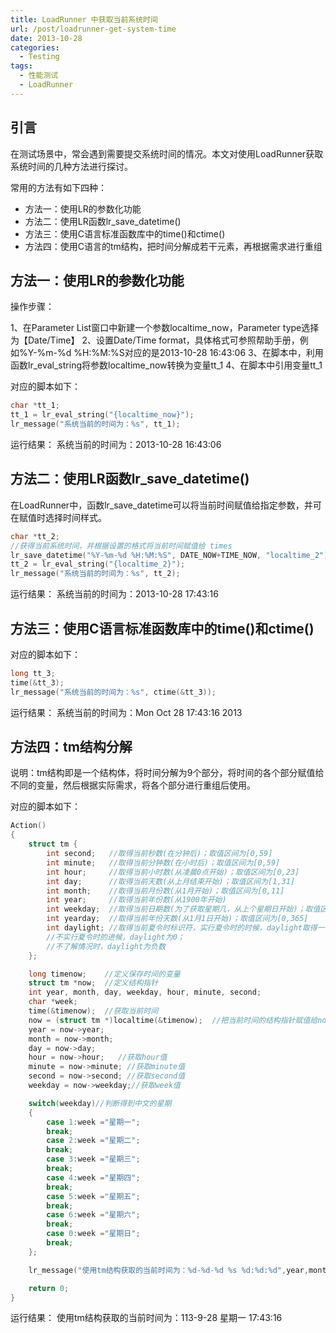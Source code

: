 ```yaml
---
title: LoadRunner 中获取当前系统时间
url: /post/loadrunner-get-system-time
date: 2013-10-28
categories:
  - Testing
tags:
  - 性能测试
  - LoadRunner
---
```


## 引言

在测试场景中，常会遇到需要提交系统时间的情况。本文对使用LoadRunner获取系统时间的几种方法进行探讨。

常用的方法有如下四种：

- 方法一：使用LR的参数化功能
- 方法二：使用LR函数lr_save_datetime()
- 方法三：使用C语言标准函数库中的time()和ctime()
- 方法四：使用C语言的tm结构，把时间分解成若干元素，再根据需求进行重组

## 方法一：使用LR的参数化功能

操作步骤：

1、在Parameter List窗口中新建一个参数localtime_now，Parameter type选择为【Date/Time】
2、设置Date/Time format，具体格式可参照帮助手册，例如%Y-%m-%d %H:%M:%S对应的是2013-10-28 16:43:06
3、在脚本中，利用函数lr_eval_string将参数localtime_now转换为变量tt_1
4、在脚本中引用变量tt_1

对应的脚本如下：

```C
char *tt_1;
tt_1 = lr_eval_string("{localtime_now}");
lr_message("系统当前的时间为：%s", tt_1);
```

运行结果：
系统当前的时间为：2013-10-28 16:43:06

## 方法二：使用LR函数lr_save_datetime()

在LoadRunner中，函数lr_save_datetime可以将当前时间赋值给指定参数，并可在赋值时选择时间样式。

```C
char *tt_2;
//获得当前系统时间，并根据设置的格式将当前时间赋值给 times
lr_save_datetime("%Y-%m-%d %H:%M:%S", DATE_NOW+TIME_NOW, "localtime_2");
tt_2 = lr_eval_string("{localtime_2}");
lr_message("系统当前的时间为：%s", tt_2);
```

运行结果：
系统当前的时间为：2013-10-28 17:43:16

## 方法三：使用C语言标准函数库中的time()和ctime()

对应的脚本如下：

```C
long tt_3;
time(&tt_3);
lr_message("系统当前的时间为：%s", ctime(&tt_3));
```

运行结果：
系统当前的时间为：Mon Oct 28 17:43:16 2013

## 方法四：tm结构分解

说明：tm结构即是一个结构体，将时间分解为9个部分，将时间的各个部分赋值给不同的变量，然后根据实际需求，将各个部分进行重组后使用。

对应的脚本如下：

```C
Action()
{
    struct tm {
        int second;   //取得当前秒数(在分钟后)；取值区间为[0,59]
        int minute;   //取得当前分钟数(在小时后)；取值区间为[0,59]
        int hour;     //取得当前小时数(从凌晨0点开始)；取值区间为[0,23]
        int day;      //取得当前天数(从上月结束开始)；取值区间为[1,31]
        int month;    //取得当前月份数(从1月开始)；取值区间为[0,11]
        int year;     //取得当前年份数(从1900年开始)
        int weekday;  //取得当前日期数(为了获取星期几，从上个星期日开始)；取值区间为[0,6]
        int yearday;  //取得当前年份天数(从1月1日开始)；取值区间为[0,365]
        int daylight; //取得当前夏令时标识符，实行夏令时的时候，daylight取得一个正数
        //不实行夏令时的进候，daylight为0；
        //不了解情况时，daylight为负数
    };

    long timenow;    //定义保存时间的变量
    struct tm *now;  //定义结构指针
    int year, month, day, weekday, hour, minute, second;
    char *week;
    time(&timenow);  //获取当前时间
    now = (struct tm *)localtime(&timenow);  //把当前时间的结构指针赋值给now
    year = now->year;
    month = now->month;
    day = now->day;
    hour = now->hour;   //获取hour值
    minute = now->minute; //获取minute值
    second = now->second; //获取second值
    weekday = now->weekday;//获取week值

    switch(weekday)//判断得到中文的星期
    {
        case 1:week ="星期一";
        break;
        case 2:week ="星期二";
        break;
        case 3:week ="星期三";
        break;
        case 4:week ="星期四";
        break;
        case 5:week ="星期五";
        break;
        case 6:week ="星期六";
        break;
        case 0:week ="星期日";
        break;
    };

    lr_message("使用tm结构获取的当前时间为：%d-%d-%d %s %d:%d:%d",year,month,day,week,hour,minute,second);

    return 0;
}
```

运行结果：
使用tm结构获取的当前时间为：113-9-28 星期一 17:43:16
